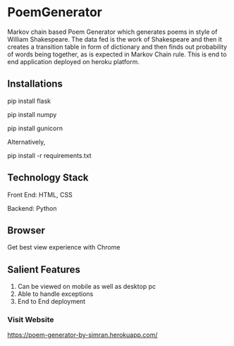 # PoemGenerator
Markov chain based Poem Generator which generates poems in style of William Shakespeare. The data fed is the work of Shakespeare and then it creates a transition table in form of dictionary and then finds out probability of words being together, as is expected in Markov Chain rule. This is end to end application deployed on heroku platform.

## Installations
pip install flask

pip install numpy

pip install gunicorn

Alternatively,

pip install -r requirements.txt

## Technology Stack
Front End: HTML, CSS

Backend: Python

## Browser
Get best view experience with Chrome

## Salient Features
1. Can be viewed on mobile as well as desktop pc
2. Able to handle exceptions
3. End to End deployment

### Visit Website
https://poem-generator-by-simran.herokuapp.com/

